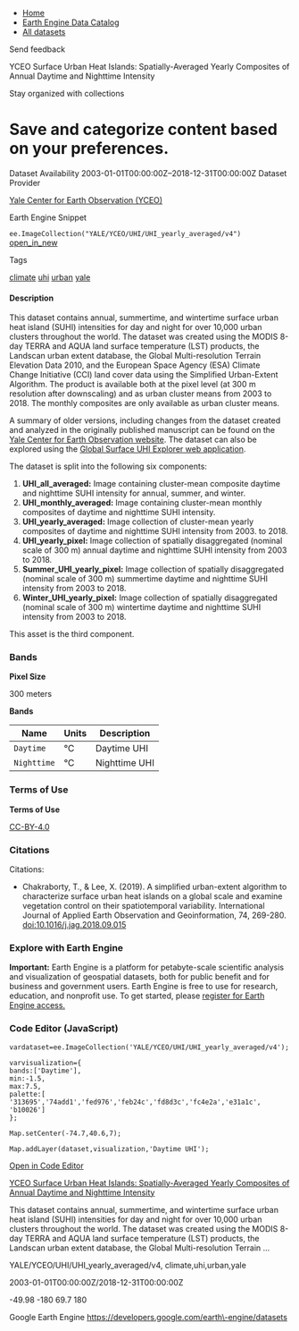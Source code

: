 



* [Home](https://developers.google.com/)
* [Earth Engine Data Catalog](https://developers.google.com/earth-engine/datasets)
* [All datasets](https://developers.google.com/earth-engine/datasets/catalog)





 
 
 Send feedback
 
 

YCEO Surface Urban Heat Islands: Spatially\-Averaged Yearly Composites of Annual Daytime and Nighttime Intensity


 
 Stay organized with collections
 

 
 Save and categorize content based on your preferences.
==================================================================================================================================================================================================================








Dataset Availability
2003\-01\-01T00:00:00Z–2018\-12\-31T00:00:00Z
Dataset Provider


[Yale Center for Earth Observation (YCEO)](https://yceo.yale.edu/research/global-surface-uhi-explorer)



Earth Engine Snippet


`ee.ImageCollection("YALE/YCEO/UHI/UHI_yearly_averaged/v4")` 
[open\_in\_new](https://code.earthengine.google.com/?scriptPath=Examples:Datasets/YALE/YALE_YCEO_UHI_UHI_yearly_averaged_v4)





Tags


[climate](/earth-engine/datasets/tags/climate)
[uhi](/earth-engine/datasets/tags/uhi)
[urban](/earth-engine/datasets/tags/urban)
[yale](/earth-engine/datasets/tags/yale)








#### Description



This dataset contains annual, summertime, and wintertime surface urban
heat island (SUHI) intensities for day and night for over 10,000 urban clusters
throughout the world. The dataset was created using the MODIS 8\-day TERRA and
AQUA land surface temperature (LST) products, the Landscan urban extent
database, the Global Multi\-resolution Terrain Elevation Data 2010, and the
European Space Agency (ESA) Climate Change Initiative (CCI) land cover data
using the Simplified Urban\-Extent Algorithm. The product is available both at
the pixel level (at 300 m resolution after downscaling) and as urban cluster
means from 2003 to 2018\. The monthly composites are only available as urban
cluster means.


A summary of older versions,
including changes from the dataset created and analyzed in the originally
published manuscript can be found on the
[Yale Center for Earth Observation website](https://yceo.yale.edu/research/global-surface-uhi-explorer).
The dataset can also be explored using the [Global Surface UHI
Explorer web application](https://yceo.users.earthengine.app/view/uhimap).


The dataset is split into the following six components:


1. **UHI\_all\_averaged:** Image containing cluster\-mean
composite daytime and nighttime SUHI intensity for annual, summer,
and winter.
2. **UHI\_monthly\_averaged:** Image containing cluster\-mean
monthly composites of daytime and nighttime SUHI intensity.
3. **UHI\_yearly\_averaged:** Image collection of cluster\-mean
yearly composites of daytime and nighttime SUHI intensity from 2003\.
to 2018\.
4. **UHI\_yearly\_pixel:** Image collection of spatially
disaggregated (nominal scale of 300 m) annual daytime and nighttime
SUHI intensity from 2003 to 2018\.
5. **Summer\_UHI\_yearly\_pixel:** Image collection of spatially
disaggregated (nominal scale of 300 m) summertime daytime and
nighttime SUHI intensity from 2003 to 2018\.
6. **Winter\_UHI\_yearly\_pixel:** Image collection of spatially
disaggregated (nominal scale of 300 m) wintertime daytime and
nighttime SUHI intensity from 2003 to 2018\.


This asset is the third component.





### Bands



**Pixel Size**
  
300 meters



**Bands**




| Name | Units | Description |
| --- | --- | --- |
| `Daytime` | °C | Daytime UHI |
| `Nighttime` | °C | Nighttime UHI |




### Terms of Use


**Terms of Use**


[CC\-BY\-4\.0](https://spdx.org/licenses/CC-BY-4.0.html)




### Citations



Citations:
* Chakraborty, T., \& Lee, X. (2019\). A simplified urban\-extent algorithm
to characterize surface urban heat islands on a global scale and examine
vegetation control on their spatiotemporal variability. International
Journal of Applied Earth Observation and Geoinformation, 74, 269\-280\.
[doi:10\.1016/j.jag.2018\.09\.015](https://doi.org/10.1016/j.jag.2018.09.015)





### Explore with Earth Engine


**Important:** 
 Earth Engine is a platform for petabyte\-scale scientific analysis and visualization of
 geospatial datasets, both for public benefit and for business and government users.
 Earth Engine is free to use for research, education, and nonprofit use. To get started, please
 [register for Earth Engine access.](https://console.cloud.google.com/earth-engine)



### Code Editor (JavaScript)



```
vardataset=ee.ImageCollection('YALE/YCEO/UHI/UHI_yearly_averaged/v4');

varvisualization={
bands:['Daytime'],
min:-1.5,
max:7.5,
palette:[
'313695','74add1','fed976','feb24c','fd8d3c','fc4e2a','e31a1c',
'b10026']
};

Map.setCenter(-74.7,40.6,7);

Map.addLayer(dataset,visualization,'Daytime UHI');
```



[Open in Code Editor](https://code.earthengine.google.com/?scriptPath=Examples:Datasets/YALE/YALE_YCEO_UHI_UHI_yearly_averaged_v4)


[YCEO Surface Urban Heat Islands: Spatially\-Averaged Yearly Composites of Annual Daytime and Nighttime Intensity](/earth-engine/datasets/catalog/YALE_YCEO_UHI_UHI_yearly_averaged_v4)

This dataset contains annual, summertime, and wintertime surface urban heat island (SUHI) intensities for day and night for over 10,000 urban clusters throughout the world. The dataset was created using the MODIS 8\-day TERRA and AQUA land surface temperature (LST) products, the Landscan urban extent database, the Global Multi\-resolution Terrain …

 YALE/YCEO/UHI/UHI\_yearly\_averaged/v4,
 climate,uhi,urban,yale

2003\-01\-01T00:00:00Z/2018\-12\-31T00:00:00Z



 \-49\.98 \-180 69\.7 180
 



Google Earth Engine
https://developers.google.com/earth\-engine/datasets








